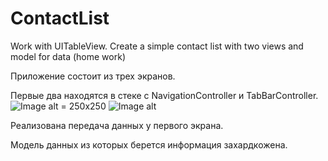 # ContactList
Work with UITableView. Create a simple contact list with two views and model for data (home work)

Приложение состоит из трех экранов.

Первые два находятся в стеке с NavigationController и TabBarController.
![Image alt](https://github.com/viacheslavplatonov/ContactList/raw/main/People1.png) = 250x250
![Image alt](https://github.com/viacheslavplatonov/ContactList/raw/main/Details.png)

Реализована передача данных у первого экрана.

Модель данных из которых берется информация захардкожена.
